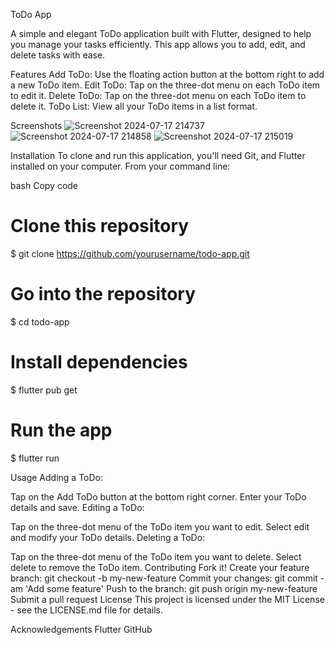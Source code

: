 ToDo App

A simple and elegant ToDo application built with Flutter, designed to help you manage your tasks efficiently. This app allows you to add, edit, and delete tasks with ease.

Features
Add ToDo: Use the floating action button at the bottom right to add a new ToDo item.
Edit ToDo: Tap on the three-dot menu on each ToDo item to edit it.
Delete ToDo: Tap on the three-dot menu on each ToDo item to delete it.
ToDo List: View all your ToDo items in a list format.

Screenshots
![Screenshot 2024-07-17 214737](https://github.com/user-attachments/assets/acb1305f-c8a8-484f-9a04-380946cf932b)
![Screenshot 2024-07-17 214858](https://github.com/user-attachments/assets/3c2aabc9-0678-46df-87a0-84a045675f89)
![Screenshot 2024-07-17 215019](https://github.com/user-attachments/assets/0963649e-130b-4642-9dab-4be88a99f1bb)

Installation
To clone and run this application, you'll need Git, and Flutter installed on your computer. From your command line:

bash
Copy code
# Clone this repository
$ git clone https://github.com/yourusername/todo-app.git

# Go into the repository
$ cd todo-app

# Install dependencies
$ flutter pub get

# Run the app
$ flutter run


Usage
Adding a ToDo:

Tap on the Add ToDo button at the bottom right corner.
Enter your ToDo details and save.
Editing a ToDo:

Tap on the three-dot menu of the ToDo item you want to edit.
Select edit and modify your ToDo details.
Deleting a ToDo:

Tap on the three-dot menu of the ToDo item you want to delete.
Select delete to remove the ToDo item.
Contributing
Fork it!
Create your feature branch: git checkout -b my-new-feature
Commit your changes: git commit -am 'Add some feature'
Push to the branch: git push origin my-new-feature
Submit a pull request
License
This project is licensed under the MIT License - see the LICENSE.md file for details.

Acknowledgements
Flutter
GitHub
